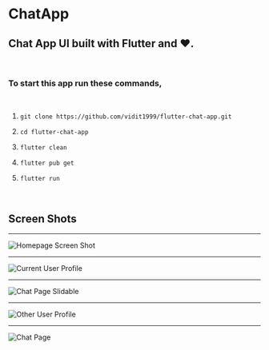# ChatApp

## Chat App UI built with Flutter and ❤️.

<br>

### To start this app run these commands,

<br>

1. `git clone https://github.com/vidit1999/flutter-chat-app.git`

2. `cd flutter-chat-app`

3. `flutter clean`

4. `flutter pub get`

5. `flutter run`

<br>

## Screen Shots

<hr>

![Homepage Screen Shot](./screen_shots/chat_home_screen_sc.png)

<hr>

![Current User Profile](./screen_shots/curr_user_profile_sc.png)

<hr>

![Chat Page Slidable](./screen_shots/chat_slidable_single_sc.png)

<hr>

![Other User Profile](./screen_shots/other_user_profile_sc.png)

<hr>

![Chat Page](./screen_shots/chat_page_sc.png)